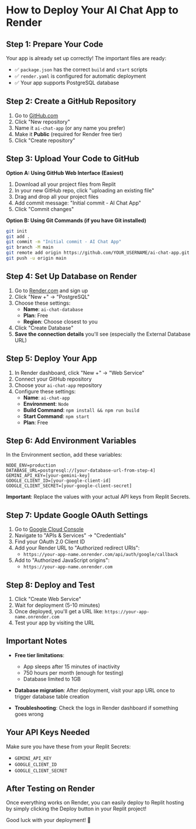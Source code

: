 # How to Deploy Your AI Chat App to Render

## Step 1: Prepare Your Code

Your app is already set up correctly! The important files are ready:
- ✅ `package.json` has the correct `build` and `start` scripts
- ✅ `render.yaml` is configured for automatic deployment
- ✅ Your app supports PostgreSQL database

## Step 2: Create a GitHub Repository

1. Go to [GitHub.com](https://github.com)
2. Click "New repository"
3. Name it `ai-chat-app` (or any name you prefer)
4. Make it **Public** (required for Render free tier)
5. Click "Create repository"

## Step 3: Upload Your Code to GitHub

**Option A: Using GitHub Web Interface (Easiest)**
1. Download all your project files from Replit
2. In your new GitHub repo, click "uploading an existing file"
3. Drag and drop all your project files
4. Add commit message: "Initial commit - AI Chat App"
5. Click "Commit changes"

**Option B: Using Git Commands (if you have Git installed)**
```bash
git init
git add .
git commit -m "Initial commit - AI Chat App"
git branch -M main
git remote add origin https://github.com/YOUR_USERNAME/ai-chat-app.git
git push -u origin main
```

## Step 4: Set Up Database on Render

1. Go to [Render.com](https://render.com) and sign up
2. Click "New +" → "PostgreSQL"
3. Choose these settings:
   - **Name**: `ai-chat-database`
   - **Plan**: Free
   - **Region**: Choose closest to you
4. Click "Create Database"
5. **Save the connection details** you'll see (especially the External Database URL)

## Step 5: Deploy Your App

1. In Render dashboard, click "New +" → "Web Service"
2. Connect your GitHub repository
3. Choose your `ai-chat-app` repository
4. Configure these settings:
   - **Name**: `ai-chat-app`
   - **Environment**: `Node`
   - **Build Command**: `npm install && npm run build`
   - **Start Command**: `npm start`
   - **Plan**: Free

## Step 6: Add Environment Variables

In the Environment section, add these variables:

```
NODE_ENV=production
DATABASE_URL=postgresql://[your-database-url-from-step-4]
GEMINI_API_KEY=[your-gemini-key]
GOOGLE_CLIENT_ID=[your-google-client-id]
GOOGLE_CLIENT_SECRET=[your-google-client-secret]
```

**Important**: Replace the values with your actual API keys from Replit Secrets.

## Step 7: Update Google OAuth Settings

1. Go to [Google Cloud Console](https://console.cloud.google.com)
2. Navigate to "APIs & Services" → "Credentials"
3. Find your OAuth 2.0 Client ID
4. Add your Render URL to "Authorized redirect URIs":
   - `https://your-app-name.onrender.com/api/auth/google/callback`
5. Add to "Authorized JavaScript origins":
   - `https://your-app-name.onrender.com`

## Step 8: Deploy and Test

1. Click "Create Web Service"
2. Wait for deployment (5-10 minutes)
3. Once deployed, you'll get a URL like: `https://your-app-name.onrender.com`
4. Test your app by visiting the URL

## Important Notes

- **Free tier limitations**: 
  - App sleeps after 15 minutes of inactivity
  - 750 hours per month (enough for testing)
  - Database limited to 1GB

- **Database migration**: After deployment, visit your app URL once to trigger database table creation

- **Troubleshooting**: Check the logs in Render dashboard if something goes wrong

## Your API Keys Needed

Make sure you have these from your Replit Secrets:
- `GEMINI_API_KEY`
- `GOOGLE_CLIENT_ID` 
- `GOOGLE_CLIENT_SECRET`

## After Testing on Render

Once everything works on Render, you can easily deploy to Replit hosting by simply clicking the Deploy button in your Replit project!

Good luck with your deployment! 🚀